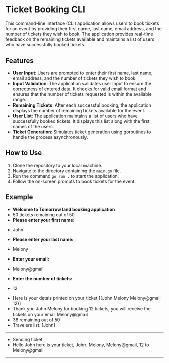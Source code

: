 # Ticket Booking CLI

This command-line interface (CLI) application allows users to book tickets for an event by providing their first name, last name, email address, and the number of tickets they wish to book. The application provides real-time feedback on the remaining tickets available and maintains a list of users who have successfully booked tickets.

## Features
- **User Input**: Users are prompted to enter their first name, last name, email address, and the number of tickets they wish to book.
- **Input Validation**: The application validates user input to ensure the correctness of entered data. It checks for valid email format and ensures that the number of tickets requested is within the available range.
- **Remaining Tickets**: After each successful booking, the application displays the number of remaining tickets available for the event.
- **User List**: The application maintains a list of users who have successfully booked tickets. It displays this list along with the first names of the users.
- **Ticket Generation**: Simulates ticket generation using goroutines to handle the process asynchronously.

## How to Use
1. Clone the repository to your local machine.
2. Navigate to the directory containing the `main.go` file.
3. Run the command `go run .` to start the application.
4. Follow the on-screen prompts to book tickets for the event.

## Example
- **Welcome to Tomorrow land booking application**
- 50 tickets remaining out of 50
- **Please enter your first name:**
* John
- **Please enter your last name:**
* Melony
- **Enter your email:**
* Melony@gmail
- **Enter the number of tickets:**
* 12
- Here is your detals printed on your ticket [{John Melony Melony@gmail 12}]
- Thank you John Melony for booking 12 tickets, you will receive the tickets on your email Melony@gmail
- 38 remaining out of 50
- Travelers list: [John]
---------------------
- Sending ticket
 - Hello John here is your ticket, John, Melony, Melony@gmail, 12 to Melony@gmail
---------------------

